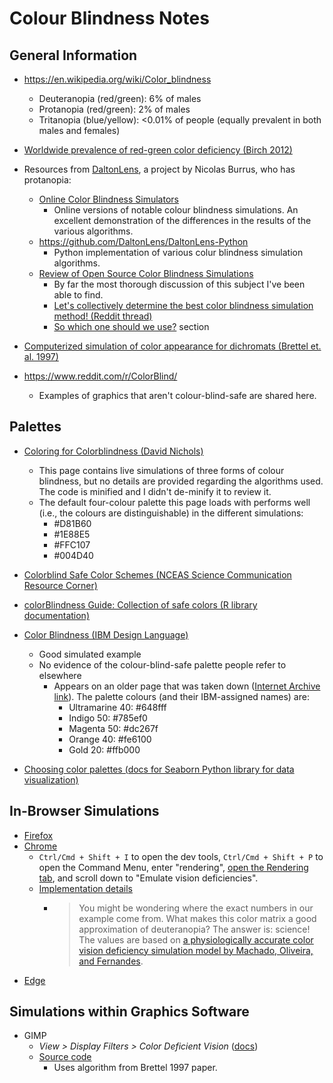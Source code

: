 # Colour Blindness Notes

## General Information

* https://en.wikipedia.org/wiki/Color_blindness
  * Deuteranopia (red/green): 6% of males
  * Protanopia (red/green): 2% of males
  * Tritanopia (blue/yellow): <0.01% of people (equally prevalent in both males and females)

* [Worldwide prevalence of red-green color deficiency (Birch 2012)](https://pubmed.ncbi.nlm.nih.gov/22472762/)

* Resources from [DaltonLens](https://daltonlens.org/), a project by  Nicolas Burrus, who has protanopia:
  * [Online Color Blindness Simulators](https://daltonlens.org/colorblindness-simulator)
    * Online versions of notable colour blindness simulations. An excellent demonstration of the differences in the results of the various algorithms.
  * https://github.com/DaltonLens/DaltonLens-Python
    * Python implementation of various colur blindness simulation algorithms.
  * [Review of Open Source Color Blindness Simulations](https://daltonlens.org/opensource-cvd-simulation/)
    * By far the most thorough discussion of this subject I've been able to find.
    * [Let's collectively determine the best color blindness simulation method! (Reddit thread)](https://www.reddit.com/r/ColorBlind/comments/qzkl7h/lets_collectively_determine_the_best_color/)
    * [So which one should we use?](https://daltonlens.org/opensource-cvd-simulation/#So-which-one-should-we-use?) section

* [Computerized simulation of color appearance
for dichromats (Brettel et. al. 1997)](http://vision.psychol.cam.ac.uk/jdmollon/papers/Dichromatsimulation.pdf)

* https://www.reddit.com/r/ColorBlind/
  * Examples of graphics that aren't colour-blind-safe are shared here.

## Palettes

* [Coloring for Colorblindness (David Nichols)](https://davidmathlogic.com/colorblind)
    * This page contains live simulations of three forms of colour blindness, but no details are provided regarding the algorithms used. The code is minified and I didn't de-minify it to review it.
    * The default four-colour palette this page loads with performs well (i.e., the colours are distinguishable) in the different simulations:
      * #D81B60
      * #1E88E5
      * #FFC107
      * #004D40

* [Colorblind Safe Color Schemes (NCEAS Science Communication Resource Corner)](https://www.nceas.ucsb.edu/sites/default/files/2022-06/Colorblind%20Safe%20Color%20Schemes.pdf)

* [colorBlindness Guide: Collection of safe colors (R library documentation)](https://cran.r-project.org/web/packages/colorBlindness/vignettes/colorBlindness.html#Collection_of_safe_colors)

* [Color Blindness (IBM Design Language)](https://www.ibm.com/design/language/color/#color-blindness)
  * Good simulated example
  * No evidence of the colour-blind-safe palette people refer to elsewhere
    * Appears on an older page that was taken down ([Internet Archive link](https://web.archive.org/web/20180503023309/https://www.ibm.com/design/language/resources/color-library)). The palette colours (and their IBM-assigned names) are:
      * Ultramarine 40: #648fff
      * Indigo 50: #785ef0
      * Magenta 50: #dc267f
      * Orange 40: #fe6100
      * Gold 20: #ffb000

* [Choosing color palettes (docs for Seaborn Python library for data visualization)](https://seaborn.pydata.org/tutorial/color_palettes.html)

## In-Browser Simulations

* [Firefox](https://firefox-source-docs.mozilla.org/devtools-user/accessibility_inspector/simulation/index.html)
* [Chrome](https://developer.chrome.com/blog/new-in-devtools-83#vision-deficiencies)
  * `Ctrl/Cmd + Shift + I` to open the dev tools, `Ctrl/Cmd + Shift + P` to open the Command Menu, enter "rendering", [open the Rendering tab](https://developer.chrome.com/docs/devtools/rendering#open-rendering), and scroll down to "Emulate vision deficiencies".
  * [Implementation details](https://developer.chrome.com/docs/chromium/cvd)
      * > You might be wondering where the exact numbers in our example come from. What makes this color matrix a good approximation of deuteranopia? The answer is: science! The values are based on [a physiologically accurate color vision deficiency simulation model by Machado, Oliveira, and Fernandes](https://www.inf.ufrgs.br/%7Eoliveira/pubs_files/CVD_Simulation/CVD_Simulation.html).
* [Edge](https://learn.microsoft.com/en-us/microsoft-edge/devtools-guide-chromium/accessibility/test-color-blindness)

## Simulations within Graphics Software

* GIMP
  * *View > Display Filters > Color Deficient Vision* ([docs](https://docs.gimp.org/2.10/en/gimp-display-filter-dialog.html))
  * [Source code](https://gitlab.gnome.org/GNOME/gimp/-/blob/master/modules/display-filter-color-blind.c)
    * Uses algorithm from Brettel 1997 paper.
